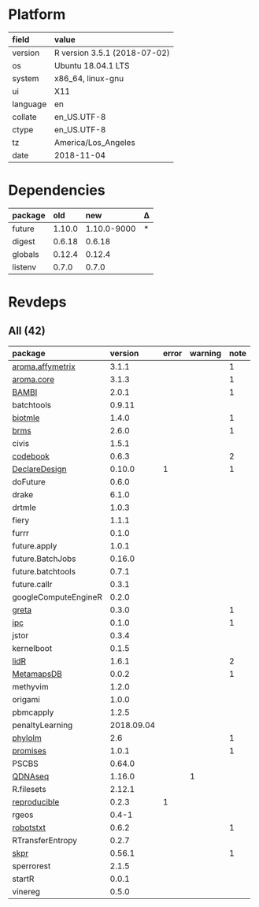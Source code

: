 # Platform

|field    |value                        |
|:--------|:----------------------------|
|version  |R version 3.5.1 (2018-07-02) |
|os       |Ubuntu 18.04.1 LTS           |
|system   |x86_64, linux-gnu            |
|ui       |X11                          |
|language |en                           |
|collate  |en_US.UTF-8                  |
|ctype    |en_US.UTF-8                  |
|tz       |America/Los_Angeles          |
|date     |2018-11-04                   |

# Dependencies

|package |old    |new         |Δ  |
|:-------|:------|:-----------|:--|
|future  |1.10.0 |1.10.0-9000 |*  |
|digest  |0.6.18 |0.6.18      |   |
|globals |0.12.4 |0.12.4      |   |
|listenv |0.7.0  |0.7.0       |   |

# Revdeps

## All (42)

|package                                         |version    |error |warning |note |
|:-----------------------------------------------|:----------|:-----|:-------|:----|
|[aroma.affymetrix](problems.md#aromaaffymetrix) |3.1.1      |      |        |1    |
|[aroma.core](problems.md#aromacore)             |3.1.3      |      |        |1    |
|[BAMBI](problems.md#bambi)                      |2.0.1      |      |        |1    |
|batchtools                                      |0.9.11     |      |        |     |
|[biotmle](problems.md#biotmle)                  |1.4.0      |      |        |1    |
|[brms](problems.md#brms)                        |2.6.0      |      |        |1    |
|civis                                           |1.5.1      |      |        |     |
|[codebook](problems.md#codebook)                |0.6.3      |      |        |2    |
|[DeclareDesign](problems.md#declaredesign)      |0.10.0     |1     |        |1    |
|doFuture                                        |0.6.0      |      |        |     |
|drake                                           |6.1.0      |      |        |     |
|drtmle                                          |1.0.3      |      |        |     |
|fiery                                           |1.1.1      |      |        |     |
|furrr                                           |0.1.0      |      |        |     |
|future.apply                                    |1.0.1      |      |        |     |
|future.BatchJobs                                |0.16.0     |      |        |     |
|future.batchtools                               |0.7.1      |      |        |     |
|future.callr                                    |0.3.1      |      |        |     |
|googleComputeEngineR                            |0.2.0      |      |        |     |
|[greta](problems.md#greta)                      |0.3.0      |      |        |1    |
|[ipc](problems.md#ipc)                          |0.1.0      |      |        |1    |
|jstor                                           |0.3.4      |      |        |     |
|kernelboot                                      |0.1.5      |      |        |     |
|[lidR](problems.md#lidr)                        |1.6.1      |      |        |2    |
|[MetamapsDB](problems.md#metamapsdb)            |0.0.2      |      |        |1    |
|methyvim                                        |1.2.0      |      |        |     |
|origami                                         |1.0.0      |      |        |     |
|pbmcapply                                       |1.2.5      |      |        |     |
|penaltyLearning                                 |2018.09.04 |      |        |     |
|[phylolm](problems.md#phylolm)                  |2.6        |      |        |1    |
|[promises](problems.md#promises)                |1.0.1      |      |        |1    |
|PSCBS                                           |0.64.0     |      |        |     |
|[QDNAseq](problems.md#qdnaseq)                  |1.16.0     |      |1       |     |
|R.filesets                                      |2.12.1     |      |        |     |
|[reproducible](problems.md#reproducible)        |0.2.3      |1     |        |     |
|rgeos                                           |0.4-1      |      |        |     |
|[robotstxt](problems.md#robotstxt)              |0.6.2      |      |        |1    |
|RTransferEntropy                                |0.2.7      |      |        |     |
|[skpr](problems.md#skpr)                        |0.56.1     |      |        |1    |
|sperrorest                                      |2.1.5      |      |        |     |
|startR                                          |0.0.1      |      |        |     |
|vinereg                                         |0.5.0      |      |        |     |

